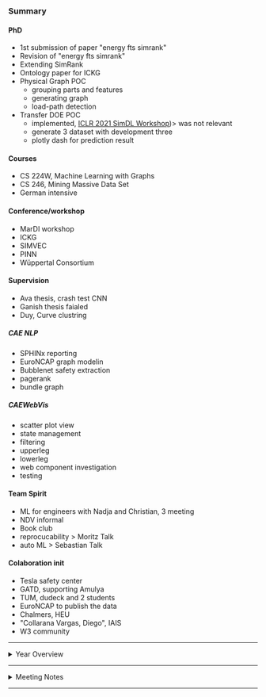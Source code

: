 ### Summary

#### PhD
- 1st submission of paper "energy fts simrank"
- Revision of "energy fts simrank"
- Extending SimRank
- Ontology paper for ICKG
- Physical Graph POC
  - grouping parts and features
  - generating graph
  - load-path detection
- Transfer DOE POC
  - implemented, [ICLR 2021 SimDL Workshop](https://github.com/bjd39/lupi-ndp))> was not relevant
  - generate 3 dataset with development three
  - plotly dash for prediction result 


#### Courses
- CS 224W, Machine Learning with Graphs
- CS 246, Mining Massive Data Set
- German intensive

#### Conference/workshop
- MarDI workshop
- ICKG
- SIMVEC
- PINN
- Wüppertal Consortium

#### Supervision
- Ava thesis, crash test CNN
- Ganish thesis faialed
- Duy, Curve clustring

##### CAE NLP
- SPHINx reporting
- EuroNCAP graph modelin
- Bubblenet safety extraction
- pagerank 
- bundle graph

##### CAEWebVis
- scatter plot view
- state management
- filtering
- upperleg
- lowerleg
- web component investigation 
- testing

#### Team Spirit
- ML for engineers with Nadja and Christian, 3 meeting
- NDV informal
- Book club
- reprocucability > Moritz Talk
- auto ML > Sebastian Talk

#### Colaboration init
- Tesla safety center
- GATD, supporting Amulya
- TUM, dudeck and 2 students
- EuroNCAP to publish the data
- Chalmers, HEU
- "Collarana Vargas, Diego", IAIS
- W3 community

--------------------------------------

<details>
<summary>Year Overview</summary>




```mermaid
gantt
    title Year overview
    dateFormat YYYY-MM-DD
        axisFormat  m%m-w%U
        click taskId call callback(arguments)

    section PhD Q1
    Q1                                :done, 2021-11-01,90d
    plan 3rd year                     :done, 2021-10-21,9d
    energy lms model                  :crit,active, 2021-10-21, 90d
    manuscript I                      :done,2021-11-01, 50d
    graph RW                          :done,2021-11-01, 90d
    plan studying visit               :crit,2021-11-01, 60d
    conference dates                  :done, 2021-11-14, 14d
    plan conference/manuscript II     :done,2021-12-15, 15d
    start writing idea                :done,2021-11-14, 60d
    english                           :crit, 2021-12-15, 60d


    section PhD Q2
    Q2                                :2022-02-01,90d
    review                            :done,2022-01-23,7d
    study visit                       :crit, 2022-03-01, 30d  
    postdoc uni                       :crit, active, 2022-04-01, 30d
    add energy features               :done,2022-02-01, 30d
    acc/disp fts                      :crit, 2022-03-01, 60d
    spin off support                  :done, 2022-04-01, 30d
    KSEM 22                           :done, 2022-03-15, 1d
 
    section PhD Q3 
    review                            :done,2022-04-23,7d
    Q3                                :2022-05-01,90d
    engineer-thesis                   :crit, active, 2022-05-01, 30d
    Ml-engineer-summit-plan           :crit, 2022-05-01,90d
    forc-disp-IE                      :crit,2022-05-01,60d
    kg-NLP                            :crit,2022-05-01, 60d
 

    section PhD Q4
    review                           :done,2022-07-23,7d
    Q4                                :2022-08-01,90d
    plan 4th year                :done,2022-10-23,9d

    section CAEWEBVIS
    CEVT deployment                 :crit,2022-03-15, 7d
    one pager-a                    :done,2021-11-01, 90d
    read csv file-a                 :crit,active, 2022-02-01, 14d
    state-mgm-a                     :done,2022-02-15, 15d
    data-loader-cevt-R              :crit, active,2022-03-01, 15d
    draco-view-a                    :crit,2022-03-15, 30d
    sctatter plot-kr                :done,2021-11-01, 60d
    shramana work-kr                :crit,active,2022-01-15, 30d
    django conference               :done,2022-03-15, 7d
    state mgmnt                     :done,2022-02-01, 15d
    test draco format               :crit, 2022-03-01, 15d

    section NLP
    ganish thesis                   :crit,2021-12-15, 180d
    project start                   :crit,2022-06-01, 1d

    
    section Idea Growth
    Team spirit                 :done, 2022-04-01, 1d
    Horizon EU                  :crit,active,2021-12-01, 30d
    NWC21                       :done,2021-12-01, 21d
    ML engineering workshop     :crit, 2022-04-01, 1d
    VCC collaboration           :crit, 2022-04-01, 1d
    
    

    section testCNN    
    Ava thesis                   :done,2021-12-01, 120d

                                 
```


-----------------------------------------------------------------------------------
- relay Ava's work and Ganish to my PHD?
  - Ava, add pid connection based on the auto-detection of labeling
  - Ganish, kg-NLP (more of his work than his thesis)
### Feedbacks
- like contribution to the team/good tem player
- Aiming for further than where we are/consider not to aim for too much
- good learning curve
- be careful on side topics to finish the PhD
- quality and quantity of work, good
- [ ] suspend in sharing viewpoint
- [ ] more english

### Find way
- code improvement, get feedback (How todo it/ time estimation)
- clear communication with students, this is just my way of working (plan and scheduling)


</details>


-----------------------------------------------------------------------------------
<details>
<summary>Meeting Notes</summary>


##### Knowledge Graph
- Manuscript, finished DOE fingerprint update
- domain-specific related work, [a survey](https://www.sciencedirect.com/science/article/abs/pii/S1084804521000990?via%3Dihub)
- Physically Well Defined Graphs,  Data analytics on graphs Part III: Machine learning on graphs, from graph topology to applications
  - need more graph theory, following material from 
- [Jurij Leskovec](https://profiles.stanford.edu/jure-leskovec?tab=teaching) courses
   - CS 224W, Machine Learning with Graphs, focus on the graph as NN, [videos](https://youtube.com/playlist?list=PLoROMvodv4rPLKxIpqhjhPgdQy7imNkDn), [info](http://web.stanford.edu/class/cs224w/)
   - CS 246, Mining Massive Data Sets, graph sections into understanding graph theory (old recording), [videos](https://youtube.com/playlist?list=PLLssT5z_DsK9JDLcT8T62VtzwyW9LNepV), [info](https://web.stanford.edu/class/cs246/)

- **lecture 30-34**, graph Laplace, 1st, 2nd, .. eigen values. 

##### CAE_NLP
- tested SPHINx for reporting, the question to IT to integrate the report on GitLab. 
![image](uploads/bc104330e23b44637cdb0c9a9e69f4a3/image.png)
- next, graph clustering and add nodes

##### CAE_WEB
- Meeting with Alex and Andre, no pipeline set up yet, manually built for better performance of node.js on deployment
- metadata for SEO should have been solved
- Raj and Karthik started (included Sara student as well), had a student day on Thursday. 3-hour workshop and together lunch, to go through the how-to and fast crash workflow and afterward continuing with Ganish and Ava support. 
- Positive feedback from Ava and Ganish on [available info](https://gitlab.scai.fraunhofer.de/anahita.pakiman/mission-statement/-/wikis/Students) for new students and Toby page, 

##### Test Pic CNN
- lamp+hatch data set, 1216
- cat+dog data set 25000
- image net, 14e6 images

###### Lamp-Hatch
- validation, 60% accuracy on none trained Image-net(res-net), removed last layer
- training, 100% accuracy 

- Realated work
  - getting 100% accuracy 
  - getting 60% on validation
  - norm of data size for res-net transfer learning
  - image rendering Techniques
- Make a data prescribtion
- Rendering photots
  - learn metapost
  - make photos for different cars

- 13th december, presentation for NDV


---------------------------------------------------------------------------

##### Knowledge Graph
- Last year review and plan for next year, [link](https://gitlab.scai.fraunhofer.de/anahita.pakiman/mission-statement/-/wikis/Overview/2021_2022)
- manuscript, 5th (Jochen) and 6th (joined with Axel) iteration. 
  - energy feature extraction on CEVT data, more diverse, parts with declining/negative IE, parts with no saturation in IE
- merging boxes with kmeans clustering and store in pandas data frame, a bug in merging
- NN summary in crash, [link](https://gitlab.scai.fraunhofer.de/anahita.pakiman/mission-statement/-/issues/127)
- Mining Massive Data Sets, PageRank, finding a similar set (singling, minhashing). Implementing PageRank on development tree

<img src='https://gitlab.scai.fraunhofer.de/anahita.pakiman/mission-statement/uploads/3f9084c383746767defad3d27bd44c56/image.png'  height="200px"/>

##### CAE_NLP
- summary of the page link graph of EuroNCAP
- testing graph clustering with eigen value calculation of the graph laplaceian matrix
- related work reading of enriching data with HTML structure (not using regex)
##### CAE_WEB
- Karthik, learning front end
- Raj, getting into backen code
- Ava, onepager view, on vacation from 26th Nov to end of December

##### Test Pic CNN
- Presentation on ndv-auto, 24th november
-----------------------------------------------------------------------------------

##### Knowledge Graph
- manuscript, implemented Axel input, link of [issues](https://gitlab.scai.fraunhofer.de/anahita.pakiman/mission-statement/-/issues/89)
- any better way to work in a group on latex?
- add link to cae_nlp, kg01, and caewebvis, on the learning from cae data
- merge boxes, done. **next** test it on a bigger model
<details>
<summary>percentage overlap</summary>

- detect boxes (cluster) with high overlap in longitudinal dir of impact
  - [x] does the clustering find them, yes
  - update check merge for it if clustering doesn't exist the or option for impact plane direction should change (will merge LHS, RHS component)

![image](/uploads/8442b4d368ab795c6f2fb1ee046e0325/image.png)
![image](/uploads/ecb84b2703242cf1b0c19e6b4bfadec4/image.png)
![image](/uploads/d126e09c40ea207da99edc7e233d9d22/image.png)

</details>

- Massive data mining course, **idea**, frequent items counting
- Finalized KG related conferences dates, [link](https://gitlab.scai.fraunhofer.de/anahita.pakiman/publication/-/blob/main/README.md)

##### CAE_NLP
- Get into using NETWORKX
- Evaluated wrong Laplacian matrix for the graph, will start with a small example 1st to understand the method

##### CAE_WEB
- Alex not additional support approx until Feb
- State management library benchmark
- graph visualization package, Graphin from antv
- karthik done with front-end learning, starting with simple modification
- Raj, went through backend API. Getting to know model compare
- Ava, onepager, can play video but problem with mp4 embedding

##### Test Pic CNN

##### Other
- Ml for engineers, [link](https://gitlab.scai.fraunhofer.de/anahita.pakiman/mission-statement/-/issues/123), summrizing so far discussion, still considering communication as a topic, next meeting 17th dec
- Redmine, task management, [link](https://gitlab.scai.fraunhofer.de/anahita.pakiman/mission-statement/-/issues/155)
- Lotus Tech (GATD) meeting with Amulya, needs help to define project until end of this year. Recommended making collaboration in geely group (CEVT, vcc, lotus) and including SCAI. Do we have a report of our ML methods? Looking into LUNAR MSC, Neural Concepts.

-----------------------------------------------------------------------------------
### 2021_12_01
##### Knowledge Graph 
- related work for recommending to sibling vehicles, [lik](https://gitlab.scai.fraunhofer.de/anahita.pakiman/mission-statement/-/issues/127#kohar2021), Lars Greve
- [overview of crash modeling](https://gitlab.scai.fraunhofer.de/anahita.pakiman/mission-statement/-/issues/127#noorsumar2021)
- challenge of latex template change (4 hr)
- Next month target, [link](https://gitlab.scai.fraunhofer.de/anahita.pakiman/mission-statement/-/issues/138#msg)
- Changing the schema for adding the grouping and aligning it with the manuscript
<img src='uploads/6a504ada789bef4739edd6ebaf86c1eb/image.png' height=200\>
- merging energy features

##### CAE_WEB
* Do we need artyfactory > good for security, specific version on node.js, and node.js doesn't keep all the packages, artifactory make a local copy
* branch naming, in team work. feature_AB (name abbreviation), [github flow](https://stackoverflow.com/questions/3460897/git-workflow-everyone-has-a-branch-or-everyone-has-a-master/3461332#3461332), and look into versioning (Semantic versioning), conventional commits-webstorm
* front-end running without back-end, [API mocking library](https://miragejs.com/)> run mock server > return your own javascript, export const obj = {json file}
<img src='uploads/dd86b918bcc0b2d32006c705afb44780/image.png' height=200\>

#### CEVT
* manuscript, send for review
*  vacation plan in dec, caewebvis, not in December ok in January
*  Tesla safety center, asking to get support for connection > still working at Tesla from Göbrg
*  info about concept studies at CEVT, martin svensson
*  connection with LOTUS geely, (GATD),
*  Ava thesis, use cx11 pedestrian real test, ok with picture and one model
*  presentation on week 6,7 at CEVT
*  workshop, delayed for now

-----------------------------------------------------------------------------------
### 2021_12_08
##### Knowledge Graph
- Mining massive dataset, registered on [stanfordonline](https://www.edx.org/course/mining-massive-datasets?index=product&queryID=16ee0d3850c519e53d1fed07b9285e85&position=1), the course is from 2016 but slides are updated
  - done with 1st-6th chapter and handed in assignment
- Study visit investigation, [link](https://gitlab.scai.fraunhofer.de/anahita.pakiman/mission-statement/-/issues/156). considering postdoc plan
  - EPFL
  - Tesla data center
  - crash-ml publication
- Manuscript
  - ssh failure
  - Axel no input
- crash modeling, [Noorsumar2021](https://gitlab.scai.fraunhofer.de/anahita.pakiman/mission-statement/-/issues/127#:~:text=with%20moving%20average-,Noorsumar2021,-Mathematical%20models%20for)
- Energy Modeling
<img src='uploads/f603c3515ddf2f46b77082cd2bd17783/image.png' height=200\>

##### CAE_NLP
- Ganish, finalizing page rank and graph Laplacian clustering report, time mgmnt issue for his work

##### CAE_WEB
- Alex, made a fast intro for mirage.js mokup server^
- Raj, still working on modeling scatter nodes (Sct), on vacation from 14th dec-10th jan
- Kathink done with mirage.js. start with 3d scatter frontend

##### Crash diversity
- made the first contact with oscarproject partners, [link](https://gitlab.scai.fraunhofer.de/anahita.pakiman/mission-statement/-/issues/131#osccarproject) 
- Addtional contact with Tesla lab project
------------------------------------------------
### 2021_12_15

##### Knowledge Graph
- mining massive data set, module 8-9(middle)
- The deadline moved from 1st January (edx error)
- manuscript, implemented itr7 feedbacks, meeting with Axel has no time for my supervision. Updated the related work
- energy features for grouped boxes, add FTS_GRP relation, for time better to use from part but for max_nrg, from the summation (grp_fts)
<img src='uploads/716e73b7f66c9bd9c6b05a233ae65738/image.png' height=200\>

##### CAE_NLP
- Ganish, sick

##### CAE_WEB
- new API for filtering, should be done after state management
- Sphinx server on GitLab, should use GitLab-internal to be able to create pages
- Raj, almost done with scatter plot modeling
- Kathik, still working on 1st implementation of scatter plot, no result yet
- Ava, on vacation

##### Crash diversity
- Got contact of the relevant person in VCC and Chalmers, 
- additional [project virtual](https://projectvirtual.eu)
- No reply from BATs

-----------------------------------------------------------------------

### 2021_12_22

##### Knowledge Graph
- energy model, done with part sum and curve sum of features, summarizing the result with error bar
- merging energy features via curve, bug in the cypher query (collecting all pid connected to the Grp)
- mds course, module 8,9-assignment left, 10 mid
- Manuscript, update on figures and section 7
- Applied for the [ML with graphs](https://online.stanford.edu/courses/xcs224w-machine-learning-graphs)
- Manuscript, cevt approved the content, ask feedback from Mattias.
  - some additional work for simrank on CEVT data is needed
  - submitting in January before 10th

##### CAE_NLP
- Ganish is back to work
- Sphinx work on gitlab internal, why we are using gitlab external? 
- Finalized PageRank and Graph Laplacian report on EU-NCAP, I should investigate his work 
- Thesis, challenge of data, made a summary of available tools for extracting images, challenge with safety companion
  - @Jochen, has he asked Carhs?
  - he will check the crashworthiness book
- python sphinx, [example](https://gitlab-intern.scai.fraunhofer.de/gkolappan/statichtmlpages)
- [graph analytics report](https://gitlab.scai.fraunhofer.de/ndv/research/automotive/cae_nlp/-/blob/ganesh/EuroNcap_webscrapping/Networkx/Networkx_Summary.pdf), should he try to write a [conference ](https://gitlab.scai.fraunhofer.de/anahita.pakiman/publication/-/blob/main/README.md)paper or better to spend it on the project?

##### CAE_WEB
- Karthik done with scatter plot, loading random data, next load mocap values and finding multi select feature
- Karthik on vacation on 6th Feb-3rd March?
- Ava, Raj on vacation


##### Crash diversity
- meeting with Chalmers, [notes](https://gitlab.scai.fraunhofer.de/anahita.pakiman/mission-statement/-/issues/131#chalmers)

##### ML-engineering
- 3rd meeting with Nadja and Christian
- aim for the gathering in mid-summer, star planing from may
- Questioning the idea of why we need to arrange a workshop-what will be the difference. Targets: 
  - Exchange with other ML-engineer
  - support industry
    - dirty work, labeling data and culture of work3
  - Result talk for itself, understandable to management
  - add patience to support the engineering domain and not to give up
  - find the right question to answer
- Target group: studied engineering and couple of years experience in ML

**To Do**
- make a survey to send around
- contact Katrin Suder, help industry, start from the bottom
- NDV meeting presentation of the idea


-----------------------------------------------------------------------

### 2022_01_05

##### Knowledge Graph
- Manuscript itr 8 with Jochen and Axel
- interesting result for CEVT simrank, and debug the code [link](https://gitlab.scai.fraunhofer.de/anahita.pakiman/mission-statement/-/issues/158)
- Mining massive datasets, assignment 10 finished, course mid 12
- Graph modeling workflow
<img src='uploads/a4d842fbcd7eadf0e46bf5b56977eb30/image.png' height=200\>

- load path detection 2d(right -left) and 3d (lower, mid, high) example with yaris model

##### CAE_NLP
 - piplie to auto-extract pdf files of EuroNCAP
 - spicy, ornage for enriching the data

##### CAE_WEB
- Ava, onepager video presentation is finished, started with upload option for the data
- Karthik, 3d scatterplot , still issue with box selection
- Raj, on vacation


-----------------------------------------------------------------------

### 2022_01_12

##### Knowledge Graph
- Working on the manuscript
- Mining massive datasets, assignment 11, 12 finished

##### CAE_NLP
- Ganish will have enough data for aut labling pdf piscture, resource from web-scralling pdf files on EuroNCAP page, 472 pdf, 8959 images
- should we try to write a paper? "EuroNCAP webscrawling for engineer"

##### CAE_WEB
- Ava, done with onepager, will have an update of CAEWEBVIS for VW meeting
- Raj, stuck in india
- Karthik, will skip vacation, scatterplot selection with 2d plot



-----------------------------------------------------------------------

### 2022_01_18

##### Knowledge Graph
- Manuscript finalized, looking for feedback [link](https://gitlab.scai.fraunhofer.de/anahita.pakiman/publication/-/blob/main/06_KG_energyAbsorption/KG_nrg_com_eng.pdf)
- load path detection, energy features for grouped parts, two methods comparison (total curve based and each part based), yaris submodel

<img src='https://gitlab.scai.fraunhofer.de/anahita.pakiman/mission-statement/uploads/2eb75384ff85ca9950c0ccf6e714055e/image.png' height=500\>


##### CAE_NLP
- WIssenSafety, good resource, make connections to avoid double work
- Ganish thesis: feedback from Prof. Ploeger for required documents > 20k. Asked for related work
- asked him to look into [ksem](https://ksem22.smart-conf.net/) conference. 
- implemented scrapy and loading data to neo4j

##### CAE_WEB
- Ava, onepager including head impact animations are deployed, documented the deployment issues (updates required for Django, react, and static files management) > next learning writing test
- Raj is back to work, but issue with his laptop, not able to join the meeting
- Karthik, done with 2d scatterplot filtering and sending request to the backend -> next updating the 3d scatter accordingly
- meeting with VW, 4 people team at VW-pedpro, experienced since 2006, 
  - included, [Eichmueller, Georg Dietrich, Dr. (EXB/1)](georg.dietrich.eichmueller@volkswagen.de), [Alexander Besch](alexander.besch@volkswagen.de)
  - interested in curve comparison and similarity prediction, (new topic to them) 
  - rest, nice new technology but they already have solutions (not clear what they have)
  - next > follow up meeting, prioritizing comparing view to 3d visualization

##### Test Pic CNN
- producing new images with more components and different coloring

-----------------------------------------------------------------------

### 2022_01_26

##### Knowledge Graph
- Manuscript, final read
- Writing 2nd Manuscript, component detection and part grouping section
- Mining massive dataset, finished lecture 14 and 15, need to do the final exam to finish the course
- ESM (energy space modeling) > next convert this to physical graph

<img src='https://gitlab.scai.fraunhofer.de/anahita.pakiman/mission-statement/uploads/db54ffdc55daba19d11187ff3930673e/image.png' height=200\>

- start drafting the 2nd paper, [crash simulation as physical graph/ load path detection]( https://gitlab.scai.fraunhofer.de/anahita.pakiman/publication/-/blob/nrg_mdl/07_nrg_modeling/physical_graph.pdf)
- curve clustering, meeting with Rodrigo and Duy, should spend some time to submit more head impact simulations, in Feb

##### CAE_NLP
EuroNCAP KG
- result page, extract images, find structure of result > on progress, stored generic properties > storing images
- Bubblnet KG, the python language ois not free, Trying it with Java
- Issue with thesis, wish to merge work and thesis topic

##### CAE_WEB
- Ava, state management presentation, decided to explore recoile since it is developed by facebook (same developer as react)
- Ava, working on test writing, not  clear how to do it for neo4j + django
- Karthik, start with exploring state management with recoil
- Raj, collaborating in test writing but for scattering view



-----------------------------------------------------------------------

### 2022_02_02

##### Knowledge Graph
- Physical graph, written graph schema for grouping, and box grouping method
- Contacted TUM for collaboration based on the DSM paper, meeting with PhD student next week
- Part grouping test on the full model, not a perfect performance, algorithem needs debugging
- Finished the course 'Mining massive dataset'


##### CAE_NLP
- Ganish should register his thesis until end of February aim to have meeting with Prof. Ploeger in 3 weeks

##### CAE_WEB
- Ava, almost done with neomodel and djnago test, made a test database
- Karthick, started with implementing recoil and moving endpoints for getting result from database
- Raj, still low performance due to lack of personal laptop-----------------------------------------------------------------------

### [2022_02_09](https://gitlab.scai.fraunhofer.de/ndv/project_ndv/-/wikis/NDV-Automotive-Meeting/NDV-Automotive-Meeting_2022_02_09)

##### Knowledge Graph
- MII, writing introduction on physical graph
- Meeting with Tesla got canceled, Peter Winberg didn't show up

##### CAE_NLP
- enriching data, result pages have a list of images, **next** add Django template to visualize the images
- babbelnet RW how to download the knowledge graph, just possible to query the data> next summarize the RW and query classes and relations 
- thesis, half gone through with the proposal, problem definition and introduction is left 

##### CAE_WEB
- Ava, is done with testing the cypher model, however, this is not tested per application and should do further investigation/implementation on that
- Karthik, sick
- Raj, 
 - maintaining plan for 10 min presentation of Django 2021 conference, [timeplan](https://gitlab.scai.fraunhofer.de/ndv/research/automotive/caewebvis/-/issues/42#note_61850)
 - implemented scatterplot database on the /ndv/stud, next Karthik, Ava and raj together connect the backend and frontend
- This week 10 min presentation, Graphene in Django to be able to use graphql (instead of Django rest, swagger and JSON schema)

-----------------------------------------------------------------------

### [2022_02_16](https://gitlab.scai.fraunhofer.de/ndv/project_ndv/-/wikis/NDV-Automotive-Meeting/NDV-Automotive-Meeting_2022_02_16)
##### Knowledge Graph
- meeting with DSMs research team, [Volker A. Lange](https://www.epc.ed.tum.de/cm/mitarbeiter/externe-doktoranden/volker-andreas-lange/) and "Ascia, Paolo"   [more info](https://gitlab.scai.fraunhofer.de/anahita.pakiman/mission-statement/-/issues/156#tum)
- Writing introduction and component detection for physical graph paper
- ML with Graph course- done with colba1, colab2 70%,traditional graph embedding and page rank (classic, with reset and topic-specific), msg passing node classification, GNN
- Curve embedding- meeting with Rodrigo and Duy, next: relating embedding to impact position, embed only on an inner cluster of nodes
- The paper is finally submitted, [link](https://gitlab.scai.fraunhofer.de/anahita.pakiman/publication/-/blob/main/06_KG_energyAbsorption/submition/KG_nrg_com_eng.pdf)
- Coordination meeting planning 

##### CAE_NLP
- Babelnet summarizing related work and investigation knowledge extraction, Java language
- Finalizing the thesis proposal, intended meeting in next week


##### CAE_WEB
- Karthick will work until MARCh, joining IAIS for his R&D project > switch task to 3d mesh view
- Ava, the problem with javascript schema and test in Django
- Raj, investigating Graphene+graphQL instead of Rest > estimating the required time

##### Test Pic CNN
- looking into interpret-ability of result and writing the thesis
- Added augmented data and the performance is not 100% with noise

-----------------------------------------------------------------------
### [2022_03_02](https://gitlab.scai.fraunhofer.de/ndv/project_ndv/-/wikis/NDV-Automotive-Meeting/NDV-Automotive-Meeting_2022_03_02)

##### Knowledge Graph
- Meeting with "Collarana Vargas, Diego", IAIS > proposed to use graph embedding and then combine features for subgraph, and [pykeen](https://github.com/pykeen/pykeen) package, coming follow-up meeting
- 1st journal "engineering with computer" found the manuscript, not in their focus, got help from submission support, and transferred it to applied intelligence. 
- connect boxes to make physical graph
<img src='uploads/2da944887c7fb649ef7e483ceceed250/image.png' height=200\>
<img src='uploads/15c2422f63d19e5eb784d1ec0072454b/image.png' height=200\>

- Meeting with Axel about next stage of my work, writing book vs 3 paper
- Meeting with Tesla, knowing dual team in their development and still ongoing discussion to find a more relevant person
<img src='uploads/6c5960c9b16d95f780f0ec0ba7beb388/image.png' height=200\>

- MLG, finished the 2nd collab assignment-courses

##### CAE_NLP
- Meeting with Paul Ploeger, for Ganish thesis, need more brainstorming to clarify the idea
  - rule-driven approach > text keyword for picture
  - ls-Dyna manual > material to graph, find commonality of material model
- Euro-NCAP web-scrawling, made Django template to visualize all the pictures for each result page

##### CAE_WEB
- Ava implemented recoil, working on the upload feature. Contract extension?
- Raj, working on the endpoint for scatterplot view
- Karthik, working on Draco file

-----------------------------------------------------------------------

### [2022_03_09](https://gitlab.scai.fraunhofer.de/ndv/project_ndv/-/wikis/NDV-Automotive-Meeting/NDV-Automotive-Meeting_2022_03_09)

##### Knowledge Graph
- submited abstract for physical graph
- attend on Axel's student defense, crash box 2d optimisation
- Meeting with Diego from IAIS > structure data for GNN
- Graph ML course, finished colab 3 and started runing colab2 on leo1 (GNN instalation pipline)
- Considering sending abstract for ISWC [in-use track](https://iswc2022.semanticweb.org/index.php/in-use-track/) than industry or/and [doctoral-consortium](https://iswc2022.semanticweb.org/index.php/doctoral-consortium/), abstract due 28 April 2022, Full paper 5th may
- Raj discussion for thesis, investigating mass spring model as a graph prediction
- YARIS bumper study, loaded energy features to the graph data base, debugging the physical graph for just energetic part
  - 773 part -> 319 part
  - removed: facia, fender, side panel
<img src='uploads/2488eb35e013edae95b8d1944cf047cb/image.png' height=200\>
<img src='uploads/5946db5039973a71371b0a71b094e833/image.png' height=200\>
<img src='uploads/0317760ed616a78fc3a9beec60d3f1e7/image.png' height=200\>

- car to graph discussion in ndv-teamspirit

##### CAE_NLP
- debugged EuroNCAP images, all can be seen in django template but there isn't any lable available, just car and its photos
<img src='uploads/ab30f6d7ea366d8fc8dbffc56dd713e7/image.png' height=200\>

- babelnet, started to load the data locally
- **NEXT** develop classes for result page based on car specifiocation table, transfer data from node property to the graph structure (new nodes)
<img src='uploads/eeb382580a9504f9bbb46860549054e7/image.png' height=200\>

##### CAE_WEB
- Ava, working on load component to load data for the table and update on endpoints
- Karthik, need to split scatter view to 2 componnent and ready to support Angular development
- Raj, scatter plot endpoint


##### Test Pic CNN
- Ava's work for informed ML, she decided not to have a paper


-----------------------------------------------------------------------

### [2022_03_16](https://gitlab.scai.fraunhofer.de/ndv/project_ndv/-/wikis/NDV-Automotive-Meeting/NDV-Automotive-Meeting_2022_03_16)

##### Knowledge Graph
- YARIS_BUMPER, contact issue in the simulations not a good setup for GNN
- made a new submodel for GNN investigation, needs to discuss the change matrix
- meeting with Axel, replaning the work, starting with prediction of DOE than predicting the similarity > start with mass-spring modell than FE
- Talked with Mattias, engine deviation is less interesting it is more a question about the distrubuted mass change which also includes stiffness change
- Physical Graph writing, finalizing merged features for laod-path 


<img src='uploads/bce84592c9d9a774fec086032a8da781/image.png' height=200\>
<img src='uploads/8c7cb39b1301c8678eea8b2bb5dbe743/image.png' height=200\>
<img src='uploads/767336234585cd55ad2e0d2088e98fa7/image.png' height=200\>
<img src='uploads/44675f1773aa8c7390fa4bd14b79787a/image.png' height=200\>

##### CAE_NLP
- Ganish struggle with understanding data modeling, but it is going forward. Asked him to have more frequent talks with Raj

##### CAE_WEB
- Load json is done, question is about how to handle the rest of data. Ava investigating local storage, can be an option for scale
- Karthick, done with spliting scatter plot component
- Raj, Ava, Karthick will deploy scatterplot 

##### Test Pic CNN
- still investigating on understanding the gradient for interpret-ability of result, 2nd feedback on the writing
-----------------------------------------------------------------------

### [2022_03_23](https://gitlab.scai.fraunhofer.de/ndv/project_ndv/-/wikis/NDV-Automotive-Meeting/NDV-Automotive-Meeting_2022_03_23)

##### Knowledge Graph
- related work for GNN use in predicting simulations, two article are interesting ([deepmind, Learning to Simulate Complex Physics with Graph Networks](Learning to Simulate Complex Physics with Graph Networks), [ICLR 2021 SimDL Workshop](https://github.com/bjd39/lupi-ndp))
<img src='uploads/106ad09801e8f83817983b2c3f595583/image.png' height=200\>
<img src='uploads/1be871aa7bb573f72f92ee381ca7c8bb/image.png' height=200\>

- struggle with pyg on cluster
- how to set up run for python with mpi 
- Asked for a meeting with cevt to brain storm the application of next stage of the work

##### CAE_NLP
- Meeting with Prof. Ploeger, stil the proposal is not clear. Asked Ganish to put more focus on his thesis than the work to finalize the proposal
- had issue to understand how to setup two database with neo4j
- EuroNCAP data modeling has improved, maybe good if he present it to the team

##### CAE_WEB
- scatter plot work transfer issue, Ava still not happy with the code and Karthick-Ava colab not functioning well  
- Raj starting to merg the cragraph of modelcompare with caewebvis, not in django framework

-----------------------------------------------------------------------

### [2022_04_13](https://gitlab.scai.fraunhofer.de/ndv/project_ndv/-/wikis/NDV-Automotive-Meeting/NDV-Automotive-Meeting_2022_04_13)

##### Knowledge Graph
- working on, Meta-learning using privileged information for dynamics. replacing the displcaement with FE output.
- made a simple model, one crash box to pid but sequential in impact direction, **question**, use displacement-time to energy

##### CAE_NLP
- Ganish decided to do his thesis on UNI project, method development in NLP instead of applied NLP
- He is quite slow in understanding data modeling for web scrawling- EuroNCAP

##### CAE_WEB
- Ava finalizing scatter view
- Raj working on integrating car-graph of modelcompare. Working on YARIS data I prepared for Sgramana

### [2022_04_20](https://gitlab.scai.fraunhofer.de/ndv/project_ndv/-/wikis/NDV-Automotive-Meeting/NDV-Automotive-Meeting_2022_04_20)

##### Knowledge Graph
- extending  Meta-learning using privileged information for dynamics code with a class of FE configuration
- setup autogeneration of keyfile (python) with deviating the crashbox plate thicknesses
- debug the FE model, issue with added mass as a crush weight
**NEXT** set post processing and test the learning
- writing the component feature section, started with physical graph and reconstruction
- RW, generating mass spring for submodeling, **new application**

##### CAE_NLP
- done with initial modeling of result pages in EuroNCAP, next model in detail result
- Babelnet, done with loading data connected to passive safety, **next** add connection on 2nd hope for available nodes

##### CAE_WEB
- Ava, almost done with scatter view, missing link of 2d-3d selection, working on deployment
- Raj, merging shramana db and CAEWEBVIS, data uncompatible, moving data to match to CAEWEBVIS, next: merging my data model and after that start with simcompare
<img src='uploads/26f74c972e411550e52534fc84824c10/image.png' height=200\>

##### Test Pic CNN
- find the setup for setting the camera view to solve the focus for image generation
- working on light setup, issue with rear lamp is left

-----------------------------------
### [2022_04_27](https://gitlab.scai.fraunhofer.de/ndv/project_ndv/-/wikis/NDV-Automotive-Meeting/NDV-Automotive-Meeting_2022_04_27)

##### Knowledge Graph
- transferring DOE, error termination with spread of thickness change and impact mass. wide range of changes, implemented changes
  - 3 mm mesh
  - chamfer on the shape edges of the cross section
  - changing variables from t1,t2 (thickness of each plate) to ti , dt to have the changes dependent
  - edge-to -edge contact
- now it is stable, 
  - e2e nocntc: CCSA_2part_04, sample_03.key  >  2 err - time  ave: 24 sec, max 30 sec
  - e2e ncntc: CCSA_2part_05, sample_04.key  >  0 err  - time ave: 5 min max 15 min
- feedback meeting with Axel, one of the best feedback sessions, 
  - load path detection, changing the simple
  - simulation setup for transferring DOE, research question, what is the range of deformations functioning

<img src='uploads/2452af0662ab3996c13ac12b57b51cb3/image.png' height=200\>

- [simvec abstract](https://gitlab.scai.fraunhofer.de/anahita.pakiman/publication/-/blob/main/09_simvec_2022/abstract/simvec_caewebvis.pdf), presenting all our graph modeling, kg01, shramana, caewebvis.
- [ISWC Consortium](https://gitlab.scai.fraunhofer.de/anahita.pakiman/publication/-/blob/iswc/11_consortium_ISWC/consortium_ISWC.pdf), probably skip due to hybrid, other [options](https://gitlab.scai.fraunhofer.de/anahita.pakiman/publication/-/blob/main/README.md)


<img src='uploads/0405fadea10fc19c6e97c01c92368fdf/image.png' width=700\>

##### CAE_NLP
- Ganish is off this week, contract change and additional hours
- EuroNCAP data modeling struggle, thinking to stop data modeling with him and focus on NLP and transfer the data modeling to Raj, with in a month

##### CAE_WEB
- Ava setting up the code on ndv/stud
- asked student to keep working on ndv/stud than local that we can access the servers
- Raj done with data modeling schema for merging 3 databases
- the web student hasn't replied, can we have a presentation at software program to find students?

##### Todo
- Raj meeting to transfer pedestrian data, to make a database (instead of moc data)
- SIMVEC submission
- find the kG conference
- model welds for ModelCompare
- load path detection, writing
- DOE transfer, 
  - set post processing
  - 1st test on IE 
- 1st quarter meeting 
-----------------------------------
### [2022_05_04](https://gitlab.scai.fraunhofer.de/ndv/project_ndv/-/wikis/NDV-Automotive-Meeting/NDV-Automotive-Meeting_2022_05_04)

##### Knowledge Graph
- submitted SIMVEC [abstract](https://gitlab.scai.fraunhofer.de/anahita.pakiman/publication/-/blob/main/09_simvec_2022/abstract/simvec_caewebvis.pdf)
- post processing is finalized, energy, video 
- load data to kg01 database on neo4j
- set nrg_dash to visualize the data

<img src='uploads/99c2ddf03db5a30f1f92ddb17bbe62d7/image.png' height=200\>

- 1st learning on the IE, not learning the nonlinearity, but good 1st result. 10 simulation changinf thickness of one part.
<img src='uploads/8347247a69bce28c452c50f98fb9ad1f/image.png' height=200\>


##### CAE_NLP
- laoded the values of EN on releationship
- discussed keeping result page and vehicle as double node
- loaded 2nd relationship of bubblenet

##### CAE_WEB
- the new applicant replied and will wait one more week, she has had a personal problem
- new [caewebvis](https://caewebvis.scai.fraunhofer.de/) is deployed
- Raj started with reading xml file from the input header to load the databse

##### Other
- weld/adhisive samples, datapath: `/home/ndv/stud/data/VENZA/full_model`, model change summary: `.\venza_model_change.pptx` 
<img src='uploads/98a497e3d62387d0f6b88a623b5aca21/image.png' height=200\>

##### TO DO
- [ ] get ti, tn values from db
- [x] torch instead of next, visualize all predictions
- [x] understand torch model, read the article as well
- [x] check the check_init function
- [x] solving the tensor issue for multi change in the code
- [x] learn pytorch debugging model, Moritz, taking an in depth look at the [Python profiler]( https://pytorch.org/tutorials/recipes/recipes/profiler_recipe.html) is probably a good idea. Other then that the default [debugger pdb ]((https://docs.python.org/3/library/pdb.html) should work.
- [x] predicting the non-linearity
- [ ] Finding size of required data
-----------------------------------
### [2022_05_11](https://gitlab.scai.fraunhofer.de/ndv/project_ndv/-/wikis/NDV-Automotive-Meeting/NDV-Automotive-Meeting_2022_05_11), [2022_05_18](https://gitlab.scai.fraunhofer.de/ndv/project_ndv/-/wikis/NDV-Automotive-Meeting/NDV-Automotive-Meeting_2022_05_18)

##### Knowledge Graph
- Physical Graph manuscript writing
<img src='uploads/dc07ad60433a5b5eef72376323f2b288/image.png' height=200\>

- predicting the non-linearity, 
  - normalizing the time and IE with KE made it to predict nonlinearity

| 10 simulation, t1,  epoch 100 | 300 simulations, t1, epoch 100 |
| ------ | ------ |
| <img src='uploads/edd964e3ece4479418eec29f59105f11/image.png' height=200\> | <img src='uploads/5e46ff37572a256c7a8db62b3b86ce40/image.png' height=200\> |

- solve the issue with multi variables training
  - 10 simulation, t1, t2 changing, epoch 300
<img src='uploads/5bb53fd9c0126453fc76384de2ca884b/image.png' height=200\>

###### Understnd the model
- ordinary differntial equation, ODE > Neural ODE, NODE > Neural ODE process, NPD > Learning using privileged information, LUPI-NPD
- Neural Process NP, Garnelo2018 > combining kernel gaussian method with NN. capable of 
  - adapting to new data
  - estimate uncertainity in their prediction

<img src='https://gitlab.scai.fraunhofer.de/anahita.pakiman/lupi-ndp-fe/-/raw/main/figures/NPs.png' height=200\>

  - Context data: learn from it (training), n
  - target data: for test predicting y, n+m
  - aggregation: mean
  - more context, the sampled curves increasingly resemble the ground truth curve and the overall variance is reduced.
<img src='https://gitlab.scai.fraunhofer.de/anahita.pakiman/lupi-ndp-fe/-/raw/main/figures/NPs_context.png' height=200\>


##### CAE_NLP
- EuroNCAP modeling, status relationship, the difference between different year regulations, update needed on discipline nodes and multi-label node of vehicle/result page
- bubblenet, result on "Automotive safety" network, high deviation of degree, but pagerank doesn't find critical keywords

<img src='uploads/db8b9e0264162b48f13e7753a9b5a4af/image.png' height=200\>

##### CAE_WEB
- caewebvis update FE,BE selected and loaded simultions 
- simulation loader, feed keyfile to the database for coloring the scatter plot view
- Ava hesitating to time report, started from this [week](https://gitlab.scai.fraunhofer.de/ndv/research/automotive/caewebvis/-/wikis/Student/Ava-Sharafi#time)
- Interviewing 1 students, Jimmy [web page](https://www2.inf.h-bonn-rhein-sieg.de/~jziwo2s/index.html)
  - started with investigation on micro front-end, need feedback form CAVIT
- Raj 1st result for reading .key file header and making si, model node
- Duy presentation for curve clustering, joint work with Raj in coming week
- student, one canseled intervies, two hasn't reply on the task

##### TO DO
- [ ] Conference review on ICMLA and ICKG
- MIII
  - [ ] get ti, tn values from db
  - [x] Finding size of required data
  - [x] Study effect of context and target points on the learning > not working
  - [ ] RW on transfer learning for simulations > graph weight prediction
  - [ ] start writing- introduction done > model setup
- MII
  - [ ] Implement complex graph code for physical graph


-----------------------------------

### [2022_05_25](https://gitlab.scai.fraunhofer.de/ndv/project_ndv/-/wikis/NDV-Automotive-Meeting/NDV-Automotive-Meeting_2022_05_25)

##### Knowledge Graph
Link weight prediction
 - make graph in networkx
    - make simulations.
    - load to neo4j
      - with current reader
      - add Pltf, Ubody, Veh, Model_Model, Atr nodes
      - run metapost and test app.py

- the GNN setup for learning
- 
<img src='https://gitlab.scai.fraunhofer.de/anahita.pakiman/lupi-ndp-fe/-/raw/main/figures/learning_graph_barr_pltf.png' height=200\>

- additional nodes for Pltf, Ubody, Atr
- 
<img src='https://gitlab.scai.fraunhofer.de/anahita.pakiman/lupi-ndp-fe/-/raw/main/figures/NEW_NODES.png' height=200\>

- new set of data with development tree
  - start with a single node
  - random numbet to choose number of branches
  - make sim nodes
  - random number to set active branches
 
<img src='https://gitlab.scai.fraunhofer.de/anahita.pakiman/lupi-ndp-fe/-/raw/main/figures/dev_tree_30.png' height=200\>

| m3    | No. sim | Study        | keyi          |
| ----- | ------- | ------------ | ------------- |
| 0.08  | 300     | TL2PID_12    | sample_05.key |
| 0.96  | 300     | TL2PID_12_02 | sample_05.key |
| 0.112 | 300     | TL2PID_12_03 | sample_05.key |
| 0.576 | 300     | TL2PID_12_04 | sample_05.key |


<img src='https://gitlab.scai.fraunhofer.de/anahita.pakiman/lupi-ndp-fe/-/raw/main/figures/dev_tree_300.png' height=200\>
<img src='https://gitlab.scai.fraunhofer.de/anahita.pakiman/lupi-ndp-fe/-/raw/main/figures/dev_tree_300_pageRank.png' height=200\>

##### CAE_NLP
- Done with EuroNCAP modeling > node2vec to find similar vehicles
- Looking into litreture how to for keywording

##### CAE_WEB
- questions with web component, support from bio?
- raj struggle to match the code to expectation

##### TO DO
- [ ] conference paper for IEEE ICKG-deadline end of July. **ONTOLOGY for cargraph**
- [x] transfer neo4j data to Networkx 
- [ ] data from networkx to DeepSNAP
- [ ] 1st training on weight prediction
- [ ] prepare 18th review with Axel
- [ ] continue writing of MII and MIII

-----------------------------------

### [2022_06_01](https://gitlab.scai.fraunhofer.de/ndv/project_ndv/-/wikis/NDV-Automotive-Meeting/NDV-Automotive-Meeting_2022_06_01)

##### Knowledge Graph
- Loading the 4 setup simulations to energy dash.
<img src='uploads/b106b251eee6304702b8e42f3cb1c552/image.png' height=200\>

- adding 2 more setup
<img src='uploads/f4331eab0df1f701d796d3d5d30c35cb/image.png' height=200\>

- Final schema
<img src='https://gitlab.scai.fraunhofer.de/anahita.pakiman/lupi-ndp-fe/-/raw/main/figures/graph_neo4j.jpeg' height=200\>

- Query the data to Networkx
<img src='https://gitlab.scai.fraunhofer.de/anahita.pakiman/lupi-ndp-fe/-/raw/main/figures/nx_graph.jpeg' height=200\>
<img src='https://gitlab.scai.fraunhofer.de/anahita.pakiman/lupi-ndp-fe/-/raw/main/figures/neo4j_schema.jpeg' height=200\>

- Finalized the physical graph, looped 
<img src='uploads/657ed6f547d60f6cc95d363d5daefeca/image.png' height=200\>

- Automotive Ontology RW
  - [Automotive ontology working group](http://www.automotive-ontology.org/)
    * [AUTOMOTIVE AND TRANSPORTATION AT W3C](https://www.w3.org/auto/)
       * [Automotive Ontology Community Group, W3C](https://www.w3.org/community/gao/), 2015
       * [GRAPH STANDARDIZATION BUSINESS GROUP](https://www.w3.org/community/graph-standardization/), 2019
    * AUTO, [Automotive Ontology](https://github.com/edmcouncil/auto), built upon the auto schema.org extension created by the W3C Automotive Ontology Community Group. AUTO's development process follows the best practices established by the EDMC FIBO Community, 2019
     * [GAO Core-WebSchemas/Vehicles](https://www.w3.org/wiki/WebSchemas/Vehicles): A schema.org-compliant fundamental ontology for vehicle information in e-commerce

##### CAE_NLP
- Bundle graph, for Babelnet Automotivesafety
<img src='uploads/31fda934d4a1696178caf0a4ddcb55d6/image.png' height=200\>

##### CAE_WEB
- Raj, still working on database loader of keyfile and status values
- Ava, almost done on FE filtering, some progress on componentweb
- Students, Plan to have the interview within 2 weeks, ask Mandar and Ava to send the new assignment

##### TO DO
- [x] vacation :smile: 
- [ ] conference paper for IEEE ICKG-deadline end of July. **ONTOLOGY for cargraph**
- [x] data from networkx to DeepSNAP
- [ ] 1st training on weight prediction
- [x] 18th review with Axel 
- [x] continue writing of MII and MIII

-----------------------------------
### [2022_06_08](https://gitlab.scai.fraunhofer.de/ndv/project_ndv/-/wikis/NDV-Automotive-Meeting/NDV-Automotive-Meeting_2022_06_08)

##### Knowledge Graph
- load path detection, 300simulation from Jens Trilling
<img src='uploads/7e8cf1cb92c56b61a766f3abb27e498f/image.png' height=200\>

- networkx to deepsnap
  - edge-level task
  - data split, train / val / test
  - type of split: transductive, training, validation and test splits include all the graph(s) in the dataset.


- [ ] figure out how to do the training
  - [x] add feature to node/edge
  - [x] add label to the graph 
  - [ ] hetrogenous training on the graph, works with Des, Part. issue with adding Sim. trying to find out the issue
  - [ ] investigate the prediction
-[ ] read-write graph dataset for leo training

##### CEVT
- asked for comments data section forces curve, Dag will bring it up to the group meeting. 

##### TO DO
- [x] Ava thesis review
- [x] Venza model
- [ ] Ontology paper
- [x] Link prediction on vehicle network



-----------------------------------

### [2022_06_15](https://gitlab.scai.fraunhofer.de/ndv/project_ndv/-/wikis/NDV-Automotive-Meeting/NDV-Automotive-Meeting_2022_06_15)

##### Knowledge Graph
###### Load Path Detectionn
  - initial example, there is no component
<img src='uploads/4da5e41636f041ce786d32f99079d471/image.png' height=200\>

  - meeting with Jens Trilling, he can't add constrain to the model. I think it is best I do the modeling my self. 2-3 working day, then Axel contribution to the paper will be questioned.
<img src='uploads/af5eb46e24951b14685f462b7cdddcdb/image.png' height=200\>

###### Transfer DOE
  - hetrogenous training on the graph, works with Des, Part. issue with adding Sim. trying to find out the issue, problem was with not having any Sim node in the tail the hetroconv forward msg was failing to add the sim node to the node type for the embedding. Several option to solve it, 
    - multi dir on NRG_PART edge
    - re direct the graph structure that the sim is not only source.
    - predicted weights are making no sense
<img src='uploads/b4d22dfad31c1cac91db6899bf45782a/image.png' height=200\>

- hetrogenous node embedding, issue to set data for the training, its example wasn't following deepsnap. removing Des and Veh nodes. Des is taken care with part connettivity, model are common for different veh > pause hetero embedding idea, don't know how to do it unsupervised
- homogeneous node embedding, deepsnap example in pyg is also for suppervised
- started with the course workshops, using negative sampleing for unsuppervised, first result with onl nn.Embedding- no node feature

<img src='uploads/ed37127a54e798d47e7b53c6c12b2824/image.png' height=200\>

###### Ontology
- Deciding on the paper structure
  - focus on graph modeling
  - reviewing available ontology and connecting to our prefered one
  - two usecase of our modeling, EuroNCAP and CAE data
- Realized intro should start from domain, struggle to find out a good reference for CAE history in automotive industry
- Introduction 70% done

##### CAE_NLP
- Ganish, 
- done with dynamic visualization of Babelnet, with plotly graph objects

##### CAE_WEB
- Raj, code is structured modular per simulation for reading key file header, removing hard code from the statusparameter reading
- Ava, 
  - done with developing filtering, started with upperleg visualization.
  - react web component, error
  - investigating veu.js
<img src='uploads/e4cc6e40530b008ab288380629c5ceea/image.png' height=200\>

##### Other
- Venza model for weld, 
  - model is runing with duplicate solids
  - ansa duplicate doesn't find the solids
  - used paste node features, withing for feedback 

##### Test Pic CNN
- Struggle with Ava thesis,
  - post poning the meeting to get feedback from his suppervisor
  - refusing to implement feddback from my side, the application is not well defined. 

##### TO DO
- [ ] Ontology paper-related work
- [ ] node embedding as unsuppervised learning
- [x] presentation for Axel workshop
- [x] 2 days at wuppertal uni

-----------------------------------

### [2022_06_22](https://gitlab.scai.fraunhofer.de/ndv/project_ndv/-/wikis/NDV-Automotive-Meeting/NDV-Automotive-Meeting_2022_06_22), [2022_06_29](https://gitlab.scai.fraunhofer.de/ndv/project_ndv/-/wikis/NDV-Automotive-Meeting/NDV-Automotive-Meeting_2022_06_29)

##### Knowledge Graph
###### Transfer DOE
- use this setup with GNN instead of nn.Embedding(shallow embedding) and negative sampling labling in deepsnap.

<img src='https://gitlab.scai.fraunhofer.de/anahita.pakiman/lupi-ndp-fe/-/raw/main/figures/nrg_node_embd.png' height=200\>
<img src='https://gitlab.scai.fraunhofer.de/anahita.pakiman/lupi-ndp-fe/-/raw/main/figures/nrg_node_embd_02.png' height=200\>
<img src='https://gitlab.scai.fraunhofer.de/anahita.pakiman/lupi-ndp-fe/-/raw/main/figures/nrg_node_embd_03.png' height=200\>
<img src='https://gitlab.scai.fraunhofer.de/anahita.pakiman/lupi-ndp-fe/-/raw/main/figures/study_setup.jpeg' width=280\>

| m3    | No. sim | Study        | keyi          |
| ----- | ------- | ------------ | ------------- |
| 0.08  | 300     | TL2PID_12_01 | sample_05.key |
| 0.112 | 300     | TL2PID_12_02 | sample_05.key |
| 0.25  | 300     | TL2PID_12_03 | sample_05.key |
| 0.35  | 300     | TL2PID_12_04 | sample_05.key |
| 0.576 | 300     | TL2PID_12_05 | sample_05.key |
| 0.96  | 300     | TL2PID_12_06 | sample_05.key |

- needed graph for learning, the msg passin gis not simillar for all nodes
<img src='uploads/50c991560be555510796527f9386a4cf/image.png' height=200\>

- decided to do a simple NN
<img src='uploads/245d26da12451cb31fc4dc9109ea6502/image.png' height=200\>
- epochs:50, batch_size:4, learning_rate:1e-3


|  veh  |         tpred on itsel            |          trained on veh 40%      |  m3  |
| ----- | --------------------------------- | -------------------------------- | ---- |
|   01  |  Acc: 98.3%, Avg loss: 0.000576   |  Acc: 97.9%, Avg loss: 0.000864  | 0.08 | 
|   03  |  Acc: 96.3%, Avg loss: 0.002737   |  Acc: 92.2%, Avg loss: 0.008720  | 0.112| 
|   05  |  Acc: 93.0%, Avg loss: 0.007697   |  Acc: 89.0%, Avg loss: 0.019432  | 0.25 | 


<img src='uploads/6b51601cf23b6f6cc851451bd69d150a/image.png' height=200\>


###### Wüppertal Consortium
- presented the status of the work
- biggest interest so far in introducing similarity measure for simulations
- probable colaboration with Thorsten Pohl


###### Ontology
- done with EuroNCAP data modeling
<img src='uploads/6ef3fcac42eb0ce072ea87a7e408a45d/image.png' height=200\>

- Stuggle with Shramana modeling
<img src='uploads/44799c0737f481ef2d59d86c04d3257c/image.png' height=200\>


##### CAE_NLP
- an update of graph modeling and web_scrawling is needed
- still struggling to make a good visualization of pagerank result for bubblenet
- basic toturial to learn nod2vec analysis

##### CAE_WEB
- Ava
  - initial visualization of upperleg is done > next integrating it to the table.
  - issue with impleneting CAE-WEB so many option to set up, need support to guide
  - vue.js, the plotly package is not as stable as react. will start with some toturial
- Raj,
  - data workflow, issue to load data on the server
  - deploying key file loader to caewebvis, work around copying the database
  - merging nrg feature graph to CAEWEBVIS

##### TO DO
- [ ] Continue on the ontology paper
- [ ] Preparation for 12th review
- [x] Is simple-NN good enough? 
- [ ] using acceleration, time for simple-NN
- [x] 2 days vacation
- [x] interview web students

-----------------------------------

### [2022_07_06](https://gitlab.scai.fraunhofer.de/ndv/project_ndv/-/wikis/NDV-Automotive-Meeting/NDV-Automotive-Meeting_2022_07_06), [2022_07_13](https://gitlab.scai.fraunhofer.de/ndv/project_ndv/-/wikis/NDV-Automotive-Meeting/NDV-Automotive-Meeting_2022_07_13)

##### Knowledge Graph

###### Transfer DOE
- hyper parameter tuning, final result, epochs:50, learning_rate:1e-3

| Study-m3 | 01-  0.08 | 02- 0.112  | 03- 0.25|
|-----|---|------|----|
| batch_size:2,  5 layer with 100 node | Acc: 99.2%, Avg loss: 0.000150 |Acc: 98.5%, Avg loss: 0.000617 | Acc: 97.4%, Avg loss: 0.001610 |
| batch_size:4,  4 layer with 200 node | Acc: 98.3%, Avg loss: 0.000576 | Acc: 96.3%, Avg loss: 0.002737  |  Acc: 93.0%, Avg loss: 0.007697|


<img src='uploads/db9bc716946e13f539904cef86eef90b/image.png' width=600\> 
<img src='uploads/13796ba45cd5d379d9c0f57fced1438e/image.png' width=610\>

----------------------------------

<img src='uploads/718592c37882d5c1443ca5e5ef83e866/image.png' height=200\>

----------------------------------
- no thickness as input
<img src='uploads/143d9acbb2dbfc748d7725397e248c71/image.png' height=200\>

----------------------------------
- debug the dataset for the prediction.
- comparing including the 2nd vehicle data as transfering the model or used in the training.
 
<img src='uploads/ee1b27a91bd41c7b4c623ef3f032ae6c/image.png' height=200\>
<img src='uploads/8b326dfd54e1280aa68be0971f894cc8/image.png' height=200\>

- a meeting with Sara, probably it worth trying to 
  - set msg passing aggrgation based on edge type
  - using graph vs simple-NN, graph will be more efficent in data storage
  - modifying loss function of edge prediction to convert it to edge weight prediction
  - have a talk with "Sophia Krix" <sophia.krix@scai.fraunhofer.de>;

###### Ontology
- 1st feedback from Jochen, still a bit confused with how and why for ontology
- CAE data model
<img src='uploads/de779cf87d6670adff245a0e35c31acd/image.png' height=200\>
<img src='uploads/9d73a5b58916c0abf3374e4c42cc8691/image.png' height=200\>
- Done with the first draft
- interested in eclipsecon-2022, based on OpenPASS presentation 

###### Physical Graph
- combine energy features with connectivity graph. Simple calcluttion of edge weight. sum(IE-dt/degree) for nodes of eadge 

|  |------------------ componen ----------------------------------- open ----------------------------------- looped ------------------ |
| ------ | ------ |
| COG position | <img src='uploads/b388d22d0578b9956a31d3889cd20cb5/image.png' width=600\> |
| IE_dt weighted | <img src='uploads/894b35fae6e579718cd9bde101aef2c1/image.png' width=600\> |
| IE_dt weighted with position | <img src='uploads/d039908d9c46e6bed57413fcdae301cd/image.png' width=600\> | 
| IE_dt weighted with position and distance  | <img src='uploads/f1d97ca8f5d08879b8d62b60eaa35c6c/image.png' width=600\> |

##### CAE_NLP
- update on the graph based on the Ontology paper
- loaded missing vehicle
- babellnet visualization, issue with positioning of the nodes after resizing the node pased on the page rank

##### CAE_WEB
- Raj, issue to access the CAEWEBVIS > solved
- `/home/ndv/stud`, access issue for employee to start neo4j server
- Ava, mostly done with lowerleg and upperleg > next select feature to connect to other components, no work on web-component
- new student for CAE-web, probable starting 4-8 week.

##### TO DO
- [x] Ontology papare final revising
- [x] Transfer DOE baseline study
- [ ] Transfer DOE, hetro graph msg passing
- [x] PhD 18 review prepration
- [ ] physical graph, reverse page rank calculation
- [ ] physical graph, node2vec vs GNN-graph embedding

-----------------------------------

### [2022_07_19](https://gitlab.scai.fraunhofer.de/ndv/project_ndv/-/wikis/NDV-Automotive-Meeting/NDV-Automotive-Meeting_2022_07_19)

##### Knowledge Graph
- Work in progress on Ontology paper
- PhD 18 review prepration
  - data for load path detection > better to use morphing and thickness changes
  - load path detection, what is a good result
  - Transfer DOE > add a basleine from direct use of transfer learning than mixing data, visualize actual vs prediction

- includ l sim of target prediction in training
<img src='uploads/848bf31453035326112e4e0855dd65ef/image.png' height=120\>

- transfer learning with l simulation
<img src='uploads/40e148b576c12b8547718ab7dbad7d7d/image.png' height=120\>

##### CAE_NLP
- Work transfer from Raj to Ganish, issue to setup berkeley path
- loading pdf portocls to the data modeling

##### CAE_WEB
- Ava is sick
- Raj on leave due to exam

##### TO DO
- [x] Ontology papare final revising and submition
- [x] vacation Friday,monday
- [ ] Transfer DOE, hetro graph msg passing > paused
- [ ] physical graph, reverse page rank calculation
- [ ] physical graph, node2vec vs GNN-graph embedding

-----------------------------------

### [2022_07_27](https://gitlab.scai.fraunhofer.de/ndv/project_ndv/-/wikis/NDV-Automotive-Meeting/NDV-Automotive-Meeting_2022_07_27)

##### Knowledge Graph
- Transfer DOE related work.
  - Approach and application to transfer heterogeneous simulation data from finite element analysis to neural networks
  - Transfer learning enhanced physics informed neural network for phase-field modeling of fracture
  - Deep autoencoder based energy method for the bending, vibration, and buckling analysis ofKirchhoffplates with transfer learning
- car-graph ontology,
  - writing the paper
  - contacting EuroNCAP for colaboration and releasing the data model
- Physical Graph, adding impact direction to adjust the directed edges

<img src='uploads/82279a68a9ea29200c3e8ff43d6124fa/image.png' height=200\>

##### CAE_NLP
- Ganish is done with updates on EuroNCAP to align it with the graph modeling paper
- asked him to present his thesis to us

##### CAE_WEB
- Ava, focused on her thesis
- Raj, off due to his thesis

##### TO DO
- [x] Ontology papare final revising and submition
- [x] Transfer DOE, write related work
- [ ] car-graph, project extention proposal
- [x] physical graph, reverse page rank calculation
- [ ] physical graph, node2vec vs GNN-graph embedding
-----------------------------------
### [2022_08_03](https://gitlab.scai.fraunhofer.de/ndv/project_ndv/-/wikis/NDV-Automotive-Meeting/NDV-Automotive-Meeting_2022_08_03)

##### Knowledge Graph
- submitted the car-graph modeling to ICKG 2022

###### Transfer DOE
- writing related work, 
  - CR(connection rate), "marco schauer" <marco.schauer@volkswagen.de> VW; 
  - more layer, less nodes in each layer
  - mostly based on deformation
  - mentionrd can't ensure NN learn the physics by itself and nead PINN, (Transfer learning enhanced physics informed neural network for phase-field modeling of fracture) with no reference?, however in macro, the NN is also not PINN.
  - 
- inreasing the number of input from IE curve, sample 3, 8 point between ti and tn
- introducing nes nodes ad Mthd with weighted edge of fts, that the flatten feature will be store on the edge and the method specification on the node.
- better to sample with split of delta IE, but still some time step dont exist.
<img src='uploads/eabcce042d39f639b54270479d0b4bd4/image.png' height=200\>

###### Load Path Detc
- reverse page rank, leakage calculation > start from deadend. works well for component graph 
- challenge with loop and open graph, getting nan on the edges.
<img src='uploads/7d8fc8c3fddf8fa8705b53fb31fade7c/image.png' height=200\>


##### CAE_NLP
- Ganish, working on implementing node2vec for assessing vehicles, loaded wrong nodes and edges

##### CAE_WEB
- Raj, not working due to his exams
- Ava, started working and hand in her thesis, starting with curv view for Lowerleg, more complexity 

##### Car-graph 2.0
- talked with Sebastian, challenges of proposal and multi partners


##### TO DO
- [ ] Transfer DOE, write related work, revise the chapter
- [ ] physical graph, reverse page rank calculation, 
   - [ ] solve it for open and looped
   - [ ] try iterative method based on revising the unbalance distribution
- [ ] physical graph, node2vec vs GNN-graph embedding
- [ ] car-graph, project extention proposal
- [ ] find another connection for EuroNCAP colaboration

-----------------------------------
### [2022_08_10](https://gitlab.scai.fraunhofer.de/ndv/project_ndv/-/wikis/NDV-Automotive-Meeting/NDV-Automotive-Meeting_2022_08_10)

##### Knowledge Graph

###### Load path detection
- debugged NAN for looped and open graph > looped graph result is not physical 
- defined error based on IE = Flow_out- Flow_in
- debugged, 
  - nodes with multi out edge that not all has values delayed in the calculation
  - get flow of all out edges vs prevous active nodes

###### Transfer DOE
- brain strom on going with Sebastian, helped to improve formulating the problem. outcom:
  - split test, train data in visualization
  - IID (identically independent distribution) problem in the training data
  - considering permutaion or combination
<img src='uploads/8e5663951e23674bb279072f79e356e3/image.png' height=200\>
<img src='uploads/9f180008ff2d0e8435784a983467c884/image.png' height=200\>

- writing related work
- preparing training with more features


###### Consortium
- Corina Klug, HBM4VT
- safetywissen
  - Dirk Ulrich > Rainer Hoffmann and Alexander Hoffmann
  - info
- EuroNCAP
  -general contact
- W3 > automotive working group > peter winzell- vcc, dominik rost-fraunhofer iese
- Collarana Vargas, Diego iais

##### CAE_NLP
- Ganish, off

##### CAE_WEB
- Raj, off
- Ava, 
  - initial implementation of the web_component > requested detail report to see the difference
  - statusview filtering, issue with autosizing table when number of row is differing > investigating the CSS, adjustable layoutsetting /plotly issue

##### TO DO
- load path, 
  - [x] resolving looped graph issue
  - [ ] implement embedding for the path and visualiyation
  - [ ] set up more complex example 
- Transfer DOE
  - [x] continue related work
  - [x] run the training with convergunce curve
  - [x] spliting test, train data in visualization
  - [ ] considering permutaion or combination
-----------------------------------
### [2022_08_16](https://gitlab.scai.fraunhofer.de/ndv/project_ndv/-/wikis/NDV-Automotive-Meeting/NDV-Automotive-Meeting_2022_08_16)

##### Knowledge Graph
###### Load path detection
- Energy flow, solved with removing double-sided edges, no issue with looped graph
- restruct code, add test.py to the project, `pytest`
- Use longets path for visualizing the path
- add symmetry edges
- post result for four submodel simulation
<img src='uploads/6f5499df8021e4e4888fd1eb278cd4cb/image.png' height=200\>
<img src='uploads/95984a14a642deecfb50e6b50a59fddf/image.png' height=200\>
<img src='uploads/893cdb97cdbcd98ffa1927a9b94c4464/image.png' height=200\>


###### Transfer DOE
  - Done with related work, [link](https://gitlab.scai.fraunhofer.de/anahita.pakiman/publication/-/blob/trf_doe/10_transfer_doe/transfer_doe.pdf)
  - training with more features
  - run the training with convergunce curve, tensorboard, for epoch- sum/avrg
<img src='uploads/003a95d14438ee57ad5f3e1c94dfc256/image.png' height=200\>

  - issue to plot accuracy-predicted with tensorboard
  - spliting test, train data in visualization
  
<img src='uploads/367416ef674836d287fea38dadff1121/image.png' height=200\>

###### Consortium
- safetywissen > Rainer Hoffmann, meeting in coming weeks
- EuroNCAP,  Aled Williams > +44 7795 106153 > no reply
- HPI, Ralf Krestel, crashnet paper main by PAG ( Maximilian Rabus,  Mohamed Karim Belaid) > no automotive


##### CAE_NLP
- challanged to filter node types
- will end his work 1st week of october

##### CAE_WEB
- Raj, start to work from Tuesday > tasks from Ava to catch up with FE
- Ava,
  - solved layout issue
  - web component, progress to know what deviates from react, but it seems if we have structured with react differently it would have been easier to map

##### TO DO

- load path, 
  - [x] adjust edge feaure to combine with time

<img src='uploads/f132572aa594e3c42fcd5f1c4badf87f/image.png' height=200\>
<img src='uploads/e9c259250c37f06dd37c18dc95838bb5/image.png' height=200\>

  - [ ] implement embedding for the path and visualization
  - [ ] set up more complex example 
  
- Transfer DOE
  - [x] considering permutaion or combination
  - [ ] change artitecture
  - [x] use only dev tree
- Consortium
  - [ ] prepare presntation for cargraph 2.0
- [x] vacation-----------------------------------

### [2022_08_31](https://gitlab.scai.fraunhofer.de/ndv/project_ndv/-/wikis/NDV-Automotive-Meeting/NDV-Automotive-Meeting_2022_08_31)

##### Knowledge Graph
- got feedback for the 1st paper
###### Load path detection
- tried out different features for the edge weigth to find the longest path > no concrete outcome > better to try on complex model

<img src='uploads/4b2f37b198cdd73736eeee824ab54d29/image.png' height=200\>
<img src='uploads/ff66cec3dfe1ce7d8adc74c9eb496973/image.png' height=200\>
<img src='uploads/149d179032a3cb01ca0807dfd5f252ba/image.png' height=200\>

###### Transfer DOE
- result with more input from IE-t curve
- Min data pair needed from dev tree, reducing paired simulation input with training on development tree, at least 5 hope is needed to have convergence 
<img src='uploads/a400c844f922cb9fee42c2da4d4ed180/image.png' height=200\>

- transfering to sibling vehicle
<img src='uploads/e9b2ef523fc9e296af91c356e368a656/image.png' height=200\>

###### Consortium
- Dirk recomended to write 2.3 page for automotive CAE Companion
- Got new contact for EuroNCAP data model publication
- Oscar project asked for more info to direct us to correct person


##### CAE_WEB
- Ava, still struggle to get documentation for comparing frontend web platform
- Raj, catching up with backend
- new student start tomorrow?!

##### TO DO
- [x] send the abstract to [Mardi workshop](https://workshop.mardi.ovh/)
- [x] fill PhD plan for Fraunhofer
- [ ] go through the paper feedback > ongoing
- load path, 
  - [x] test lngst path on Jens Trilling model
  - [ ] implement embedding for the path and visualization
  - [ ] set up more complex example 
  
- Transfer DOE
  - [ ] change artitecture
- Consortium
  - [ ] prepare presntation for cargraph 2.0
  

-----------------------------------
### [2022_09_06](https://gitlab.scai.fraunhofer.de/ndv/project_ndv/-/wikis/NDV-Automotive-Meeting/NDV-Automotive-Meeting_2022_09_06)

##### Knowledge Graph
- send the abstract to [Mardi workshop](https://workshop.mardi.ovh/) > accepted
- fill PhD plan for Fraunhofer
- PINN meeting on 10th October
- VSS - COVESA meeting on automotive w3, 11th october

###### Load path detection
  - test lngst path on Jens Trilling model > longetht path alone is clearly not enough  
  - maybe we could continue with this data?!
 
<img src='uploads/6a97af9106c5f21856d29778e020d27d/image.png' height=200\>
<img src='uploads/7127b1021bf96b4c630c57a71d6ec3d0/image.png' height=200\>

###### Transfer DOE
- completed the dash for visualization of the data

![untitled_89ywehzd](uploads/806c8e6a0e1e4ae6bb1280d8ce0812dd/untitled_89ywehzd.webm)


###### KG energy features
- updated most of related work, some methods remain longer than 5years
- have some question, will formulate the email after talk with Jochen
- intesting recent work, **Advanced Engineering Informatics Knowledge graph construction for product designs from large CAD model repositories**

<img src='uploads/85723a75c3fbe168773c9e092a9a73ee/image.png' height=200\>

![image](uploads//image.png)

###### Consortium
- had no time to follow up

##### CAE_NLP
- working on plotly dash to connect vehicle embedding to EN web page > callback with javascript
- different method for embedding > 
 - not sure if the edge weights are implemented 
 - the year nodes should be removed from computational graph

##### CAE_WEB
- Ava on vacation
- Raj, merging data from EN and caewebvis
 - issue with understanding the data, try to educate him to understand the problem and process
- Paulinus, started last wendesday, seems all to be set, need more feedback

##### TO DO
- [x] go through the paper feedback > ongoing
- load path, 
  - [x] detect impact direction 
  - [ ] implement embedding for the path and visualization
  - [ ] make dash for graph and deformation
  - [ ] set up more complex example 
  
- Transfer DOE
  - [ ] change artitecture
  - [x] summrize result
  
- Consortium
  - [x] prepare presntation for cargraph 2.0
-----------------------------------
### [2022_09_14](https://gitlab.scai.fraunhofer.de/ndv/project_ndv/-/wikis/NDV-Automotive-Meeting/NDV-Automotive-Meeting_2022_09_14)

##### Knowledge Graph
- CAE companion, mid December ?!
- ontology paper accepted for ICKG 2022

###### KG energy features
- review comments with Jochen, one unclear comments on limited data
- done with related work update
- making ground truth based on displacements diff, disp can't capture crash mode
  - tried on last time step, all and 5 parts
  - should I also look into strain? could be same issue lacking global behavior

###### Load path detection
- started with related work, having two tracks
  - simulation similarity > similarity of graph > graph kernels
  - load path detection > Flow network > maximum flow problem
  
###### Transfer DOE
- work progress review with Jochen
  - still problem in describing the overall idea of the method
  - no need to check U-net artitechture for current data
  - issue with timing as an input to the features
- Next actions
  - add the ground truth to current setup
  - empower the application with predicting acceleration
  - increase accuracy
    - change loss calculation (more featur)
    - change input features (time griding)


###### Consortium
- Chalmers followup presentation, [link](https://owncloud.scai.fraunhofer.de/index.php/s/z3wsAejMaBtE8o4)
  - [meeting notes](https://gitlab.scai.fraunhofer.de/anahita.pakiman/mission-statement/-/issues/131#meeting-on-2022-09-13)
  - on going investigation on clinical partner with interest in digital twin
- vehicle signal specification, VSS, [more info](https://gitlab.scai.fraunhofer.de/anahita.pakiman/mission-statement/-/issues/131#w3c-transport-and-automotive-groups)

##### CAE_NLP
- work transfer meeting
- investing embeddings > finalizing the result

##### CAE_WEB
- Paulinus, issue with git
- Raj, issue with task definition for data modeling
- safetywissen, make a presentation for CaeWebVis?

##### TO DO
- [x] PhD review meeting with Axel
- nrgSimRank 
  - [ ] add calculation time
  - [ ] text re-ordering
  - [ ] hetro graph benefits
  - [x] extend data > unclear task
- load path, 
  - [ ] continue on related work 
  - [ ] implement embedding for the path and visualization
  - [ ] make dash for graph and deformation
  - [ ] set up more complex example 
  
- Transfer DOE
  - [x] add the ground truth to current setup
  - [ ] empower the application with predicting acceleration
  - [ ] increase accuracy
    - [ ] change loss calculation (more featur)
    - [ ] change input features (time griding)
  
- Consortium
  - [x] followup on clinical connection
-----------------------------------

### [2022_09_21](https://gitlab.scai.fraunhofer.de/ndv/project_ndv/-/wikis/NDV-Automotive-Meeting/NDV-Automotive-Meeting_2022_09_21)

- postponed vacation, 25th November - 15th December, ICKG online

##### Knowledge Graph
- PhD review meeting with Axel
  - first manuscript, make it in less than two months, letter to reviewer
  - Load path detection
    - contact issue
    - got back to my simple example
<img src='uploads/0e777806e5fbd80bf3993259143c466d/image.png' height=200\>

###### Consortium
- Meeting on 28th september
- Got a new contact in USA for clinical team

###### KG energy features
- extend data 
<img src='uploads/8fb6558a07f347b1ee4482335853ca71/image.png' height=200\>

<img src='uploads/c003586646e865d827343d0b51ae9650/image.png' height=350\>


##### CAE_NLP
- mostly done with organizing and documenting his work > really happy with his work
- working on finalizing vehicle classification and preparing the presentation

##### CAE_WEB
- Raj, made the connection of EuroNCAP and CAE databases, **NEXT** working on backen query
- Paulinus, struggle with the initialization of the front end

##### TO DO
- [ ] Update the ontology paper
- nrgSimRank 
  - [ ] simRank diagonal values
  - [ ] add calculation time
  - [ ] text re-ordering
  - [ ] hetro graph benefits
- load path, 
  - [ ] continue on related work 
  - [ ] implement embedding for the path and visualization
  - [ ] make dash for graph and deformation
  - [ ] set up more complex example 
  
- Transfer DOE
  - [x] add the ground truth to current setup
  - [ ] empower the application with predicting acceleration
  - [ ] increase accuracy
    - [ ] change loss calculation (more featur)
    - [ ] change input features (time griding)
  
- Consortium
  - [x] followup on clinical connection
-----------------------------------

### [2022_09_28](https://gitlab.scai.fraunhofer.de/ndv/project_ndv/-/wikis/NDV-Automotive-Meeting/NDV-Automotive-Meeting_2022_09_28)

##### Knowledge Graph
###### KG energy features
  - simRank++ investigate the effect of evidence and spread. spread make the response non physical, and evidence has no effect

<img src='uploads/ee1d82f2a6fce99b7007c997494f0283/image.png' height=200\>

##### CAE_NLP
- Ganish is done with his work

##### CAE_WEB
- No update on Ava, her vacation was until Monday
- Raj, on workshop, need frontend request
- Paulinus, struggle with initial setup
- Look for new web student

##### TO DO
- [x] off on Friday
- [x] Update the ontology paper
- nrgSimRank 
  - [ ] add calculation time
  - [ ] text re-ordering
  - [ ] hetro graph benefits
- load path, 
  - [ ] continue on related work 
  - [ ] implement embedding for the path and visualization
  - [ ] make dash for graph and deformation
  - [ ] set up more complex example 
  
- Transfer DOE
  - [ ] empower the application with predicting acceleration
  - [ ] increase accuracy
    - [ ] change loss calculation (more featur)
    - [ ] change input features (time griding)
-----------------------------------

### [2022_10_5](https://gitlab.scai.fraunhofer.de/ndv/project_ndv/-/wikis/NDV-Automotive-Meeting/NDV-Automotive-Meeting_2022_10_5)

##### Knowledge Graph

###### Consortium
- Had a follow-up meeting with Chalmers and other EU partners; still looking for a clinical research group

###### KG energy features
- submited new set of simulation, 0.05 thickness (lsdyna issue with mprun license)
- debug the weight inconsistency in the newly loaded data
-  set new simulations with a 1mm step for thickness

###### car Ontology
- final submission of the paper on ICKD and arxiv
- EuroNCAP granted releasing their web scrawled data, will put it on GAE-vehicle-safety repo


##### TO DO
- [x] PINN workshop
- [ ] setup git repo of car ontology
- nrgSimRank 
  - [ ] add calculation time
  - [ ] text re-ordering
  - [ ] hetro graph benefits
- load path, 
  - [ ] continue on related work 
  - [ ] implement embedding for the path and visualization
  - [ ] make dash for graph and deformation
  - [ ] set up more complex example 
  
- Transfer DOE
  - [ ] empower the application with predicting acceleration
  - [ ] increase accuracy
    - [ ] change loss calculation (more featur)
    - [ ] change input features (time griding)
-----------------------------------


### [2022_10_12](https://gitlab.scai.fraunhofer.de/ndv/project_ndv/-/wikis/NDV-Automotive-Meeting/NDV-Automotive-Meeting_2022_10_12)

##### Knowledge Graph
###### Transfer DOE
- PINN workshop

###### KG energy features
- still working on simRank Method
- re-run the functions, the evidence had no example
- structured new data for writing and updated the plots

###### Raj Thesis
- initial talk to shape his thesis
- started to learn ansa/meta, later some into to ls-dyna

##### CAE_NLP
- Ganish finished his work

##### CAE_WEB
- Paulinus lack supports, Ava is sick

##### TO DO
- [ ] setup git repo of car ontology
- nrgSimRank 
  - [ ] add calculation time
  - [x] summrize extended result
  - [x] solve simrank issue
  - [ ] text re-ordering
  - [ ] hetro graph benefits
- load path, 
  - [ ] continue on related work 
  - [ ] implement embedding for the path and visualization
  - [ ] make dash for graph and deformation
  - [ ] set up more complex example 
  
- Transfer DOE
  - [ ] empower the application with predicting acceleration
  - [ ] increase accuracy
    - [ ] change loss calculation (more featur)
    - [ ] change input features (time grinding)
 

-----------------------------------

### [2022_10_19](https://gitlab.scai.fraunhofer.de/ndv/project_ndv/-/wikis/NDV-Automotive-Meeting/NDV-Automotive-Meeting_2022_10_19)

##### Knowledge Graph
- preparing presentation for SIMVEC conference  and MaRDI workshop

###### Load path detection
- Related work search, using human pos labeling for clustering loadpath graphs

###### Transfer DOE
- Next week meeting with Daniela for using Desparo

###### Consortium
- Meeting last Friday, still a question of good clinical partner

###### KG energy features
  - done with summrizing extended result
  - solve simrank issue, normalize the weights vs target nodes(PID)


##### CAE_WEB
- Raj, work on progress with ansa/meta post and debugging CAEWebVis backend
- Paulinus, gone through videos and did some examples still can't install npm packages

##### Team Spirit
- How to improve virtual colab

##### TO DO
- [x] MaRDI workshop, 26-28 October
- [ ] Year Review
- [ ] setup git repo of car ontology
- [x] PAG meeting about KG
- nrgSimRank 
  - [x] updare/extend industrial usecase 
  - [ ] add calculation time
  - [ ] text re-ordering
  - [ ] hetro graph benefits
- load path, 
  - [ ] continue on related work 
  - [ ] implement embedding for the path and visualization
  - [ ] make dash for graph and deformation
  - [ ] set up more complex example 
  
- Transfer DOE
  - [ ] empower the application with predicting acceleration
  - [ ] increase accuracy
    - [ ] change loss calculation (more featur)
    - [ ] change input features (time griding)

--------------------------------------------------------

### [2022_10_26](https://gitlab.scai.fraunhofer.de/ndv/project_ndv/-/wikis/NDV-Automotive-Meeting/NDV-Automotive-Meeting_2022_10_26), [2022_11_02](https://gitlab.scai.fraunhofer.de/ndv/project_ndv/-/wikis/NDV-Automotive-Meeting/NDV-Automotive-Meeting_2022_11_02)


##### Knowledge Graph
- MaRDI workshop, [notes](https://gitlab.scai.fraunhofer.de/anahita.pakiman/publication/-/blob/main/13_mardi_2022/abstract/README.md)
  - SCAI follow this community
  - back to motivation on web-based dissertation
  - our work is already too advanced for the community and I was queationed like KG expert that was not my expections, regarding methods, applications and approcahes
  -  HDf5, a format to consider, metadata, siemence format in VW
  - the NLP presentation > potential to extend Ganish work
  - Julia, a language for POC, spliting how and what
  - ADOL, challanges of software in research
 
- PAG meeting about KG, Rene Bieret (worked earlier for SDM)
  - Information Center, Data integration , Rene
    - central planing architecture, 6 people. (PMT-planing method-tools)
    - Information Architecture - 9 satellite > in future will do themodeling themself
    - Process Architecture
    - Application Architecture 
  - IT > information center project, integrated federated database > scalable data center
  - Digitalization (Varification-Validation) , Pit
  - ETL, Extract, Transform, Load
  - OWL-RDF, started with UML and then moved to OWL
  - Focus on Material data, Parts, Production 
  - 700 IT systems at PAG, not considering users system (can add to 1000)
 

###### Load path detection
- Looking for Graph conference

###### Transfer DOE
- First intro to DesParO with Daniela

###### KG energy features
  - updare/extend industrial usecase 
  - idea to convert the paper to two? 30 pages is a lot for one paper
  - Journal asked for update


##### CAE_WEB
- Ganish, ended his work
- Raj, intro to Ansa-LSdyna
- Paulinus on vacation
- Required update for more generic cypher queries and same frontend component for different load-cases

##### TO DO
- [ ] PhD review with Axel
- [ ] Year Review
- [ ] setup git repo of car ontology
- [ ] Simvec Conference
- [ ] ICKG Conference
- [ ] NWC23 abstract
- nrgSimRank 
  - [ ] add calculation time
  - [ ] text re-ordering
  - [ ] hetro graph benefits
  - [ ] abstract problem definition
- load path, 
  - [ ] continue on related work 
  - [ ] implement embedding for the path and visualization
  - [ ] make dash for graph and deformation
  - [ ] set up more complex example 
  
- Transfer DOE
  - [ ] empower the application with predicting acceleration
  - [ ] increase accuracy
    - [ ] change loss calculation (more featur)
    - [ ] change input features (time griding)
 
  
</details>

-----------------------------------